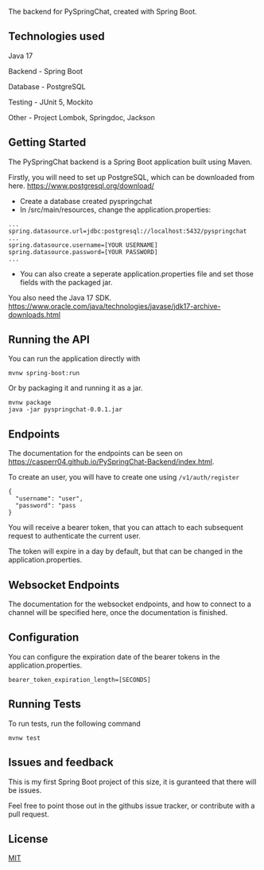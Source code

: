 The backend for PySpringChat, created with Spring Boot.

## Technologies used
Java 17

Backend - Spring Boot

Database - PostgreSQL

Testing - JUnit 5, Mockito

Other - Project Lombok, Springdoc, Jackson

## Getting Started
The PySpringChat backend is a Spring Boot application built using Maven.

Firstly, you will need to set up PostgreSQL, which can be downloaded from here.
https://www.postgresql.org/download/ 

* Create a database created pyspringchat
* In /src/main/resources, change the application.properties:
```
...
spring.datasource.url=jdbc:postgresql://localhost:5432/pyspringchat
...
spring.datasource.username=[YOUR USERNAME]
spring.datasource.password=[YOUR PASSWORD]
...
```

* You can also create a seperate application.properties file and set those fields with the packaged jar.

You also need the Java 17 SDK. 
https://www.oracle.com/java/technologies/javase/jdk17-archive-downloads.html

## Running the API
You can run the application directly with
```
mvnw spring-boot:run
```
Or by packaging it and running it as a jar.
```
mvnw package
java -jar pyspringchat-0.0.1.jar
```

## Endpoints
The documentation for the endpoints can be seen on https://casperr04.github.io/PySpringChat-Backend/index.html.

To create an user, you will have to create one using ```/v1/auth/register```

```
{
  "username": "user",
  "password": "pass
}
```

You will receive a bearer token, that you can attach to each subsequent request to authenticate the current user.

The token will expire in a day by default, but that can be changed in the application.properties.

## Websocket Endpoints
The documentation for the websocket endpoints, and how to connect to a channel will be specified here, once the documentation is finished.

## Configuration
You can configure the expiration date of the bearer tokens in the application.properties.

```
bearer_token_expiration_length=[SECONDS]
```


## Running Tests

To run tests, run the following command

```
mvnw test
```

## Issues and feedback
This is my first Spring Boot project of this size, it is guranteed that there will be issues.

Feel free to point those out in the githubs issue tracker, or contribute with a pull request.
## License

[MIT](https://choosealicense.com/licenses/mit/)

